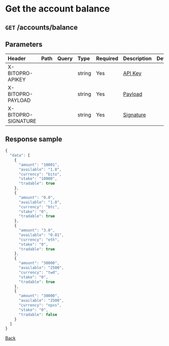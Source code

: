 # Get the account balance

## `GET` /accounts/balance

## Parameters

| Header | Path | Query | Type | Required | Description | Default | Range | Example |
| :--- | :--- | :--- | :--- | :--- | :--- | :--- | :--- | :--- |
| X-BITOPRO-APIKEY |  |  | string | Yes | [API Key](https://github.com/bitoex/bitopro-offical-api-docs/tree/a48e38825359359965a45c42a035431d6379e53d/v3/rest/authentication.md#api-key) |  |  |  |
| X-BITOPRO-PAYLOAD |  |  | string | Yes | [Payload](https://github.com/bitoex/bitopro-offical-api-docs/tree/a48e38825359359965a45c42a035431d6379e53d/v3/rest/authentication.md#payload) |  |  |  |
| X-BITOPRO-SIGNATURE |  |  | string | Yes | [Signature](https://github.com/bitoex/bitopro-offical-api-docs/tree/a48e38825359359965a45c42a035431d6379e53d/v3/rest/authentication.md#signature) |  |  |  |

## Response sample

```javascript
{
  "data": [
    {
      "amount": "10001",
      "available": "1.0",
      "currency": "bito",
      "stake": "10000",
      "tradable": true
    },
    {
      "amount": "0.0",
      "available": "1.0",
      "currency": "btc",
      "stake": "0",
      "tradable": true
    },
    {
      "amount": "3.0",
      "available": "0.01",
      "currency": "eth",
      "stake": "0",
      "tradable": true
    },
    {
      "amount": "30000",
      "available": "2500",
      "currency": "twd",
      "stake": "0",
      "tradable": true
    },
    {
      "amount": "30000",
      "available": "2500",
      "currency": "npxs",
      "stake": "0",
      "tradable": false
    }
  ]
}
```

[Back](../rest.md)


